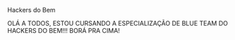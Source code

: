Hackers do Bem


OLÁ A TODOS, ESTOU CURSANDO A ESPECIALIZAÇÃO DE BLUE TEAM DO HACKERS DO BEM!!! BORÁ PRA CIMA!
